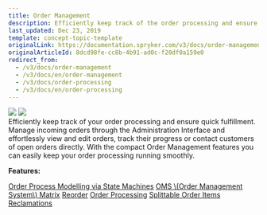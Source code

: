 ```yaml
---
title: Order Management
description: Efficiently keep track of the order processing and ensure quick fulfillment. With the Order Management, you can keep your order processing running smoothly.
last_updated: Dec 23, 2019
template: concept-topic-template
originalLink: https://documentation.spryker.com/v3/docs/order-management
originalArticleId: 8dcd98fe-cc8b-4b91-ad0c-f20df0a159e0
redirect_from:
  - /v3/docs/order-management
  - /v3/docs/en/order-management
  - /v3/docs/order-processing
  - /v3/docs/en/order-processing
---
```


<div class='feature-text'>
    <div class='feature-images'>
    <img class="light-mode" src="https://spryker.s3.eu-central-1.amazonaws.com/docs/Document+360/Capabilities+icons/light/Order+Management.svg"/>
    <img class="dark-mode" src="https://spryker.s3.eu-central-1.amazonaws.com/docs/Document+360/Capabilities+icons/dark/Order+Management.svg"/>
    </div>
    <div class="feature-text-wrap">
Efficiently keep track of your order processing and ensure quick fulfillment. Manage incoming orders through the Administration Interface and effortlessly view and edit orders, track their progress or contact customers of open orders directly. With the compact Order Management features you can easily keep your order processing running smoothly.
</div>
</div>

**Features:**
<div>
<a class="feature-link" href="https://docs.spryker.com/docs/scos/dev/back-end-development/data-manipulation/datapayload-conversion/state-machine/order-process-modelling-via-state-machines.html">Order Process Modelling via State Machines</a> 
<a class="feature-link" href="/docs/scos/user/features/{{page.version}}/order-management-feature-overview/oms-order-management-system-matrix.html">OMS \(Order Management System\) Matrix</a>
<a class="feature-link" href="/docs/scos/user/features/{{page.version}}/reorder-feature-overview.html">Reorder</a>
<a class="feature-link" href="/docs/scos/user/features/{{page.version}}/order-management-feature-overview/order-management-feature-overview.html">Order Processing</a>
<a class="feature-link" href="/docs/scos/user/features/{{page.version}}/order-management-feature-overview/splittable-order-items-overview.html">Splittable Order Items</a>
<a class="feature-link" href="/docs/scos/user/features/{{page.version}}/reclamations-feature-overview.html"">Reclamations</a>
    </div>
